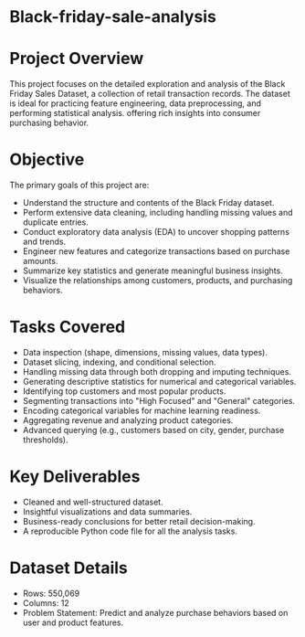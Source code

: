 # Black-friday-sale-analysis

# Project Overview

This project focuses on the detailed exploration and analysis of the Black Friday Sales Dataset, a collection of retail transaction records. The dataset is ideal for practicing feature engineering, data preprocessing, and performing statistical analysis. offering rich insights into consumer purchasing behavior.

# Objective

The primary goals of this project are:

- Understand the structure and contents of the Black Friday dataset.
- Perform extensive data cleaning, including handling missing values and duplicate entries.
- Conduct exploratory data analysis (EDA) to uncover shopping patterns and trends.
- Engineer new features and categorize transactions based on purchase amounts.
- Summarize key statistics and generate meaningful business insights.
- Visualize the relationships among customers, products, and purchasing behaviors.

# Tasks Covered

- Data inspection (shape, dimensions, missing values, data types).
- Dataset slicing, indexing, and conditional selection.
- Handling missing data through both dropping and imputing techniques.
- Generating descriptive statistics for numerical and categorical variables.
- Identifying top customers and most popular products.
- Segmenting transactions into "High Focused" and "General" categories.
- Encoding categorical variables for machine learning readiness.
- Aggregating revenue and analyzing product categories.
- Advanced querying (e.g., customers based on city, gender, purchase thresholds).

# Key Deliverables

- Cleaned and well-structured dataset.
- Insightful visualizations and data summaries.
- Business-ready conclusions for better retail decision-making.
- A reproducible Python code file for all the analysis tasks.

# Dataset Details

- Rows: 550,069
- Columns: 12
- Problem Statement: Predict and analyze purchase behaviors based on user and product features.


